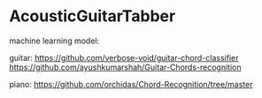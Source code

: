 # AcousticGuitarTabber

machine learning model: 

guitar:
https://github.com/verbose-void/guitar-chord-classifier
https://github.com/ayushkumarshah/Guitar-Chords-recognition

piano:
https://github.com/orchidas/Chord-Recognition/tree/master
